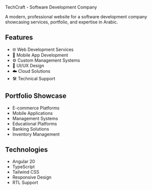 TechCraft - Software Development Company

A modern, professional website for a software development company showcasing services, portfolio, and expertise in Arabic.

## Features

- 🌐 Web Development Services
- 📱 Mobile App Development  
- ⚙️ Custom Management Systems
- 🎨 UI/UX Design
- ☁️ Cloud Solutions
- 🛠️ Technical Support

## Portfolio Showcase

- E-commerce Platforms
- Mobile Applications
- Management Systems
- Educational Platforms
- Banking Solutions
- Inventory Management

## Technologies

- Angular 20
- TypeScript
- Tailwind CSS
- Responsive Design
- RTL Support